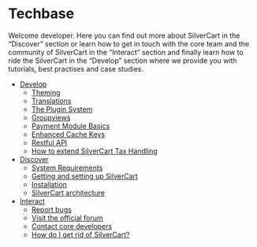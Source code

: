 # Techbase

Welcome developer. Here you can find out more about SilverCart in the “Discover” section or learn how to get in touch with the core team and the community of SilverCart in the “Interact” section and 
finally learn how to ride the SilverCart in the “Develop” section where we provide you with tutorials, best practises and case studies. 


 * [Develop](Develop/index)
   * [Theming](Develop/1-Theming)
   * [Translations](Develop/2-Translations)
   * [The Plugin System](Develop/3-The-Plugin-System)
   * [Groupviews](Develop/4-Groupviews)
   * [Payment Module Basics](Develop/5-Payment-Module-Basics)
   * [Enhanced Cache Keys](Develop/6-Enhanced-Cache-Keys)
   * [Restful API](Develop/7-Restful-API)
   * [How to extend SilverCart Tax Handling](Develop/8-How-to-extend-SilverCart-Tax-Handling)
 * [Discover](Discover/index)
   * [System Requirements](Discover/1-System-Requirements)
   * [Getting and setting up SilverCart](Discover/2-Getting-and-setting-up-Silvercart)
   * [Installation](Discover/Installation#installation)
   * [SilverCart architecture](Discover/SilverCart-Architecture#silvercart-architecture)
 * [Interact](Interact/index)
   * [Report bugs](Interact/1-Report-bugs)
   * [Visit the official forum](Interact/2-Visit-the-offical-Forum#visit-the-offical-forum)
   * [Contact core developers](Interact/3-Contact-core-developers)
   * [How do I get rid of SilverCart?](Interact/4-How-do-I-get-rid-of-SilverCart)
   
